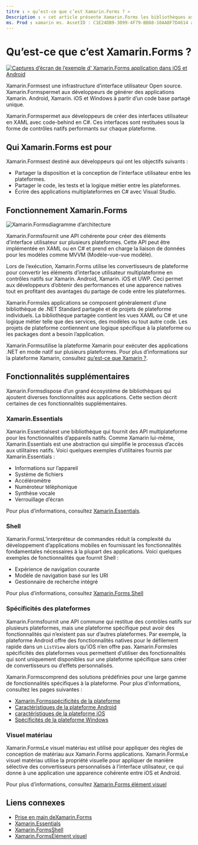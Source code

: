 ```yaml
---
titre : « qu’est-ce que c’est Xamarin.Forms ? »
Description : « cet article présente Xamarin.Forms les bibliothèques associées et. »
ms. Prod : xamarin ms. AssetID : C1E24DB9-3099-4F79-BB88-10AABF7D4614 auteur : profexorgeek ms. Author : jusjohns ms. Date : 05/28/2020 No-Loc : [ Xamarin.Forms , Xamarin.Essentials ]
---
```


# <a name="what-is-xamarinforms"></a>Qu’est-ce que c’est Xamarin.Forms ?

[![Captures d’écran de l’exemple d' Xamarin.Forms application dans iOS et Android](what-is-xamarin-forms-images/xamarin-forms-app-cropped.png)](what-is-xamarin-forms-images/xamarin-forms-app.png#lightbox)

Xamarin.Formsest une infrastructure d’interface utilisateur Open source. Xamarin.Formspermet aux développeurs de générer des applications Xamarin. Android, Xamarin. iOS et Windows à partir d’un code base partagé unique.

Xamarin.Formspermet aux développeurs de créer des interfaces utilisateur en XAML avec code-behind en C#. Ces interfaces sont restituées sous la forme de contrôles natifs performants sur chaque plateforme.

## <a name="who-xamarinforms-is-for"></a>Qui Xamarin.Forms est pour

Xamarin.Formsest destiné aux développeurs qui ont les objectifs suivants :

- Partager la disposition et la conception de l’interface utilisateur entre les plateformes.
- Partager le code, les tests et la logique métier entre les plateformes.
- Écrire des applications multiplateformes en C# avec Visual Studio.

## <a name="how-xamarinforms-works"></a>Fonctionnement Xamarin.Forms

![Xamarin.Formsdiagramme d’architecture](what-is-xamarin-forms-images/xamarin-forms-architecture.png)

Xamarin.Formsfournit une API cohérente pour créer des éléments d’interface utilisateur sur plusieurs plateformes. Cette API peut être implémentée en XAML ou en C# et prend en charge la liaison de données pour les modèles comme MVVM (Modèle-vue-vue modèle).

Lors de l’exécution, Xamarin.Forms utilise les convertisseurs de plateforme pour convertir les éléments d’interface utilisateur multiplateforme en contrôles natifs sur Xamarin. Android, Xamarin. iOS et UWP. Ceci permet aux développeurs d’obtenir des performances et une apparence natives tout en profitant des avantages du partage de code entre les plateformes.

Xamarin.Formsles applications se composent généralement d’une bibliothèque de .NET Standard partagée et de projets de plateforme individuels. La bibliothèque partagée contient les vues XAML ou C# et une logique métier telle que des services, des modèles ou tout autre code. Les projets de plateforme contiennent une logique spécifique à la plateforme ou les packages dont a besoin l’application.

Xamarin.Formsutilise la plateforme Xamarin pour exécuter des applications .NET en mode natif sur plusieurs plateformes. Pour plus d’informations sur la plateforme Xamarin, consultez [qu’est-ce que Xamarin ?](~/get-started/what-is-xamarin.md).

## <a name="additional-functionality"></a>Fonctionnalités supplémentaires

Xamarin.Formsdispose d’un grand écosystème de bibliothèques qui ajoutent diverses fonctionnalités aux applications. Cette section décrit certaines de ces fonctionnalités supplémentaires.

### Xamarin.Essentials

Xamarin.Essentialsest une bibliothèque qui fournit des API multiplateforme pour les fonctionnalités d’appareils natifs. Comme Xamarin lui-même, Xamarin.Essentials est une abstraction qui simplifie le processus d’accès aux utilitaires natifs. Voici quelques exemples d’utilitaires fournis par Xamarin.Essentials :

- Informations sur l’appareil
- Système de fichiers
- Accéléromètre
- Numéroteur téléphonique
- Synthèse vocale
- Verrouillage d’écran

Pour plus d’informations, consultez [Xamarin.Essentials](~/essentials/index.md).

### <a name="shell"></a>Shell

Xamarin.FormsL’interpréteur de commandes réduit la complexité du développement d’applications mobiles en fournissant les fonctionnalités fondamentales nécessaires à la plupart des applications. Voici quelques exemples de fonctionnalités que fournit Shell :

- Expérience de navigation courante
- Modèle de navigation basé sur les URI
- Gestionnaire de recherche intégré

Pour plus d’informations, consultez [ Xamarin.Forms Shell](~/xamarin-forms/app-fundamentals/shell/index.md)

### <a name="platform-specifics"></a>Spécificités des plateformes

Xamarin.Formsfournit une API commune qui restitue des contrôles natifs sur plusieurs plateformes, mais une plateforme spécifique peut avoir des fonctionnalités qui n’existent pas sur d’autres plateformes. Par exemple, la plateforme Android offre des fonctionnalités natives pour le défilement rapide dans un `ListView` alors qu’iOS n’en offre pas. Xamarin.Formsles spécificités des plateformes vous permettent d’utiliser des fonctionnalités qui sont uniquement disponibles sur une plateforme spécifique sans créer de convertisseurs ou d’effets personnalisés.

Xamarin.Formscomprend des solutions prédéfinies pour une large gamme de fonctionnalités spécifiques à la plateforme. Pour plus d'informations, consultez les pages suivantes :

- [Xamarin.Formsspécificités de la plateforme](~/xamarin-forms/platform/platform-specifics/index.md)
- [Caractéristiques de la plateforme Android](~/xamarin-forms/platform/android/index.md)
- [caractéristiques de la plateforme iOS](~/xamarin-forms/platform/ios/index.md)
- [Spécificités de la plateforme Windows](~/xamarin-forms/platform/windows/index.md)

### <a name="material-visual"></a>Visuel matériau

Xamarin.FormsLe visuel matériau est utilisé pour appliquer des règles de conception de matériau aux Xamarin.Forms applications. Xamarin.FormsLe visuel matériau utilise la propriété visuelle pour appliquer de manière sélective des convertisseurs personnalisés à l’interface utilisateur, ce qui donne à une application une apparence cohérente entre iOS et Android.

Pour plus d’informations, consultez [ Xamarin.Forms élément visuel](~/xamarin-forms/user-interface/visual/material-visual.md)

## <a name="related-links"></a>Liens connexes

- [Prise en main deXamarin.Forms](~/xamarin-forms/index.yml)
- [Xamarin.Essentials](~/essentials/index.md)
- [Xamarin.FormsShell](~/xamarin-forms/app-fundamentals/shell/index.md)
- [Xamarin.FormsÉlément visuel](~/xamarin-forms/user-interface/visual/material-visual.md)
